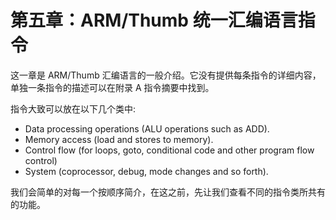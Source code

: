 # 第五章：ARM/Thumb 统一汇编语言指令

这一章是 ARM/Thumb 汇编语言的一般介绍。它没有提供每条指令的详细内容，单独一条指令的描述可以在附录 A 指令摘要中找到。

指令大致可以放在以下几个类中:

* Data processing operations \(ALU operations such as ADD\).
* Memory access \(load and stores to memory\).
* Control flow \(for loops, goto, conditional code and other program flow control\)
* System \(coprocessor, debug, mode changes and so forth\).

我们会简单的对每一个按顺序简介，在这之前，先让我们查看不同的指令类所共有的功能。

